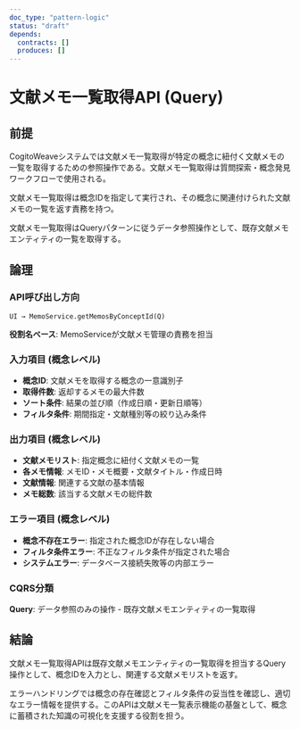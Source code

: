 ```yaml
---
doc_type: "pattern-logic"
status: "draft"
depends:
  contracts: []
  produces: []
---
```


# 文献メモ一覧取得API (Query)

## 前提

CogitoWeaveシステムでは文献メモ一覧取得が特定の概念に紐付く文献メモの一覧を取得するための参照操作である。文献メモ一覧取得は質問探索・概念発見ワークフローで使用される。

文献メモ一覧取得は概念IDを指定して実行され、その概念に関連付けられた文献メモの一覧を返す責務を持つ。

文献メモ一覧取得はQueryパターンに従うデータ参照操作として、既存文献メモエンティティの一覧を取得する。

## 論理

### API呼び出し方向

```text
UI → MemoService.getMemosByConceptId(Q)
```

**役割名ベース**: MemoServiceが文献メモ管理の責務を担当

### 入力項目 (概念レベル)

- **概念ID**: 文献メモを取得する概念の一意識別子
- **取得件数**: 返却するメモの最大件数
- **ソート条件**: 結果の並び順（作成日順・更新日順等）
- **フィルタ条件**: 期間指定・文献種別等の絞り込み条件

### 出力項目 (概念レベル)

- **文献メモリスト**: 指定概念に紐付く文献メモの一覧
- **各メモ情報**: メモID・メモ概要・文献タイトル・作成日時
- **文献情報**: 関連する文献の基本情報
- **メモ総数**: 該当する文献メモの総件数

### エラー項目 (概念レベル)

- **概念不存在エラー**: 指定された概念IDが存在しない場合
- **フィルタ条件エラー**: 不正なフィルタ条件が指定された場合
- **システムエラー**: データベース接続失敗等の内部エラー

### CQRS分類

**Query**: データ参照のみの操作 - 既存文献メモエンティティの一覧取得

## 結論

文献メモ一覧取得APIは既存文献メモエンティティの一覧取得を担当するQuery操作として、概念IDを入力とし、関連する文献メモリストを返す。

エラーハンドリングでは概念の存在確認とフィルタ条件の妥当性を確認し、適切なエラー情報を提供する。このAPIは文献メモ一覧表示機能の基盤として、概念に蓄積された知識の可視化を支援する役割を担う。
